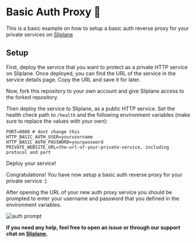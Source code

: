 # Basic Auth Proxy 🔐

This is a basic example on how to setup a basic auth reverse proxy for your private services on [Sliplane](https://sliplane.io)

## Setup

First, deploy the service that you want to protect as a private HTTP service on Sliplane. Once deployed, you can find the URL of the service in the service details page. Copy the URL and save it for later.

Now, fork this repository to your own account and give Sliplane access to the forked repository.

Then deploy the service to Sliplane, as a public HTTP service. Set the health check path to `/health` and the following environment variables (make sure to replace the values with your own):

```
PORT=8080 # dont change this
HTTP_BASIC_AUTH_USER=yourusername
HTTP_BASIC_AUTH_PASSWORD=yourpassword
PRIVATE_WEBSITE_URL=the-url-of-your-private-service, including protocol and port
```

Deploy your service!

Congratulations! You have now setup a basic auth reverse proxy for your private service :)

After opening the URL of your new auth proxy service you should be prompted to enter your username and password that you defined in the environment variables.

![auth prompt](screenshot.png|width=200)

**If you need any help, feel free to open an issue or through our support chat on [Sliplane](https://sliplane.io).**
